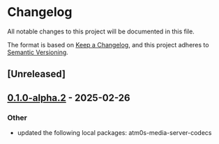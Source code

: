 # Changelog

All notable changes to this project will be documented in this file.

The format is based on [Keep a Changelog](https://keepachangelog.com/en/1.0.0/),
and this project adheres to [Semantic Versioning](https://semver.org/spec/v2.0.0.html).

## [Unreleased]

## [0.1.0-alpha.2](https://github.com/8xFF/atm0s-media-server/compare/atm0s-media-server-record-v0.1.0-alpha.1...atm0s-media-server-record-v0.1.0-alpha.2) - 2025-02-26

### Other

- updated the following local packages: atm0s-media-server-codecs
